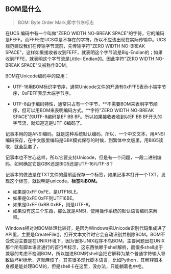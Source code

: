 ## BOM是什么
> BOM: Byte Order Mark,即字节序标志

在UCS 编码中有一个叫做"ZERO WIDTH NO-BREAK SPACE"的字符，它的编码是FEFF。而FFFE在UCS中是不存在的字符，所以不应该出现在实际传输中。UCS规范建议我们在传输字节流前，先传输字符"ZERO WIDTH NO-BREAK SPACE"。这样如果接收者收到FEFF，就表明这个字节流是Big-Endian的；如果收到FFFE，就表明这个字节流是Little- Endian的。因此字符"ZERO WIDTH NO-BREAK SPACE"又被称作BOM。

BOM在Unicode编码中的应用：
* UTF-16用BOM标识字节序，通常Unicode文件的开通有0xFFFE表示小端字节序，0xFEFF表示大端字节序。

* UTF-8由于编码特性，通常只占有一个字节，**不需要BOM来表明字节顺序，但可以用BOM来表明编码方式。**字符"ZERO WIDTH NO-BREAK SPACE"的UTF-8编码是EF BB BF。所以如果接收者收到以EF BB BF开头的字节流，就知道这是UTF-8编码了。

记事本用的是ANSI编码，就是这种系统默认编码，所以，一个中文文本，用ANSI编码保存，在中文版里编码是GBK模式保存的时候，到繁体中文版里，用BIG5读取，就全乱套了。 

记事本也不甘心这样，所以它要支持Unicode，但是有一个问题，一段二进制编码，如何确定它是GBK还是BIG5还是UTF-16/UTF-8？

记事本的做法是在TXT文件的最前面保存一个标签，如果记事本打开一个TXT，发现这个标签，就说明是unicode。**标签叫BOM。**
* 如果是0xFF 0xFE，是UTF16LE。
* 如果是0xFE 0xFF则UTF16BE。
* 如果是0xEF 0xBB 0xBF，则是UTF-8。
* 如果没有这三个东西，那么就是ANSI，使用操作系统的默认语言编码来解释。

Windows相对对BOM处理比较好，是因为Windows把Unicode识别代码集成进了API里，主要是CreateFile()。打开文本文件时它会自动识别并剔除BOM。BOM不受欢迎主要是在UNIX环境下，因为很多UNIX程序不鸟BOM。主要问题出在UNIX那个所有脚本语言通行的首行#!标示，这东西依赖于shell解析，而很多shell出于兼容的考虑不检测BOM，所以加进BOM时shell会把它解释为某个普通字符输入导致破坏#!标示，这就麻烦了。其实很多现代脚本语言，比如Python，其解释器本身都是能处理BOM的，但是shell卡在这里，没办法，只能躺着也中枪。